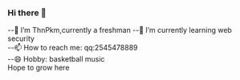 ### Hi there 👋

--🔭 I’m ThnPkm,currently a freshman
--🌱 I’m currently learning web security  
--📫 How to reach me: qq:2545478889   
--😄 Hobby: basketball music    
Hope to grow here   

